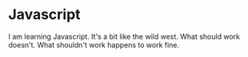 # Javascript
I am learning Javascript. It's a bit like the wild west. What should work doesn't. What shouldn't work happens to work fine.
